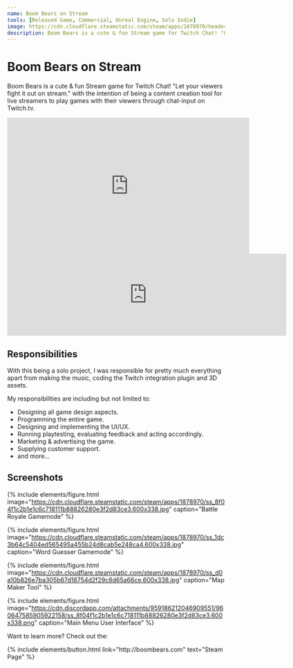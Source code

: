 ```yaml
---
name: Boom Bears on Stream
tools: [Released Game, Commercial, Unreal Engine, Solo Indie]
image: https://cdn.cloudflare.steamstatic.com/steam/apps/1878970/header.jpg
description: Boom Bears is a cute & fun Stream game for Twitch Chat! "Let your viewers fight it out on stream." with the intention of being a content creation tool for live streamers to play games with their chat.
---
```


# Boom Bears on Stream

Boom Bears is a cute & fun Stream game for Twitch Chat! "Let your viewers fight it out on stream." with the intention of being a content creation tool for live streamers to play games with their viewers through chat-input on Twitch.tv.

<div class="row"><iframe width="560" height="315" src="https://www.youtube.com/embed/j1AijrukVG4" title="YouTube video player" frameborder="0" allow="accelerometer; autoplay; clipboard-write; encrypted-media; gyroscope; picture-in-picture" allowfullscreen></iframe>

<iframe src="https://store.steampowered.com/widget/1878970/" frameborder="0" width="646" height="190"></iframe></div>

## Responsibilities

With this being a solo project, I was responsible for pretty much everything apart from making the music, coding the Twitch integration plugin and 3D assets.

My responsibilities are including but not limited to:
 - Designing all game design aspects.
 - Programming the entire game.
 - Designing and implementing the UI/UX.
 - Running playtesting, evaluating feedback and acting accordingly.
 - Marketing & advertising the game.
 - Supplying customer support.
 - and more...

## Screenshots

{% include elements/figure.html image="https://cdn.cloudflare.steamstatic.com/steam/apps/1878970/ss_8f04f1c2b1e1c6c718111b88826280e3f2d83ce3.600x338.jpg" caption="Battle Royale Gamemode" %}

{% include elements/figure.html image="https://cdn.cloudflare.steamstatic.com/steam/apps/1878970/ss_1dc3b64c5404ed565495a455b24d8cab5e248ca4.600x338.jpg" caption="Word Guesser Gamemode" %}

{% include elements/figure.html image="https://cdn.cloudflare.steamstatic.com/steam/apps/1878970/ss_d0a10b826e7ba305b67d18754d2f29c8d65a66ce.600x338.jpg" caption="Map Maker Tool" %}

{% include elements/figure.html image="https://cdn.discordapp.com/attachments/959186212046909551/960647585905922158/ss_8f04f1c2b1e1c6c718111b88826280e3f2d83ce3.600x338.png" caption="Main Menu User Interface" %}

Want to learn more? Check out the:

<p class="text-center">
{% include elements/button.html link="http://boombears.com" text="Steam Page" %}
</p>
